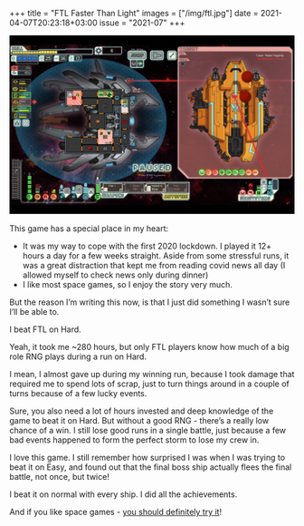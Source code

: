 +++
title       = "FTL Faster Than Light"
images      = ["/img/ftl.jpg"]
date        = 2021-04-07T20:23:18+03:00
issue       = "2021-07"
+++

![FTL Faster Than Light](/img/ftl.jpg)

This game has a special place in my heart:  
- It was my way to cope with the first 2020 lockdown. I played it 12+ hours a day for a few weeks straight. Aside from some stressful runs, it was a great distraction that kept me from reading covid news all day (I allowed myself to check news only during dinner)  
- I like most space games, so I enjoy the story very much.

But the reason I’m writing this now, is that I just did something I wasn’t sure I’ll be able to.

I beat FTL on Hard.

Yeah, it took me ~280 hours, but only FTL players know how much of a big role RNG plays during a run on Hard.

I mean, I almost gave up during my winning run, because I took damage that required me to spend lots of scrap, just to turn things around in a couple of turns because of a few lucky events.

Sure, you also need a lot of hours invested and deep knowledge of the game to beat it on Hard. But without a good RNG - there’s a really low chance of a win. I still lose good runs in a single battle, just because a few bad events happened to form the perfect storm to lose my crew in.

I love this game. I still remember how surprised I was when I  was trying to beat it on Easy, and found out that the final boss ship actually flees the final battle, not once, but twice!

I beat it on normal with every ship. I did all the achievements.

And if you like space games - [you should definitely try it](https://subsetgames.com/ftl.html)!